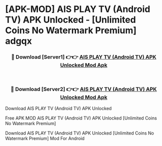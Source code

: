# [APK-MOD] AIS PLAY TV (Android TV) APK Unlocked - [Unlimited Coins No Watermark Premium] adgqx



<div align="center">
<h3>🔴 Download [Server1] 👉👉 <a href="https://momento.my/?title=AIS_PLAY_TV_(Android_TV)_APK_Unlocked">AIS PLAY TV (Android TV) APK Unlocked Mod Apk</a></h3><br>

<h3>🔴 Download [Server2] 👉👉 <a href="https://momento.my/?title=AIS_PLAY_TV_(Android_TV)_APK_Unlocked">AIS PLAY TV (Android TV) APK Unlocked Mod Apk</a></h3>
</div>



Download AIS PLAY TV (Android TV) APK Unlocked 

Free APK MOD AIS PLAY TV (Android TV) APK Unlocked [Unlimited Coins No Watermark Premium]

Download AIS PLAY TV (Android TV) APK Unlocked [Unlimited Coins No Watermark Premium] Mod For Android
